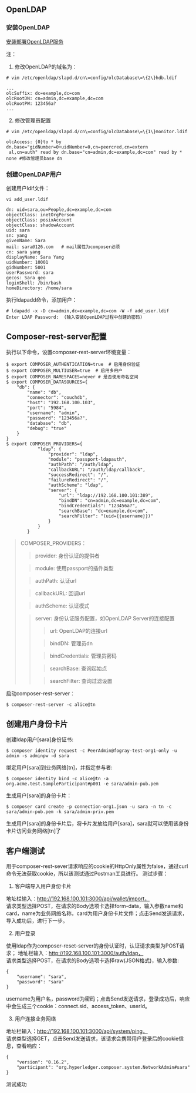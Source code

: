 ## OpenLDAP
### 安装OpenLDAP
[安装部署OpenLDAP服务](https://github.com/fogray/fogray/blob/gh-pages/pages/openldap.MD)

注：

1. 修改OpenLDAP的域名为：
```
# vim /etc/openldap/slapd.d/cn\=config/olcDatabase\=\{2\}hdb.ldif

...
olcSuffix: dc=example,dc=com
olcRootDN: cn=admin,dc=example,dc=com
olcRootPW: 123456a?
...
```
2. 修改管理员配置
```
# vim /etc/openldap/slapd.d/cn\=config/olcDatabase\=\{1\}monitor.ldif

olcAccess: {0}to * by dn.base="gidNumber=0+uidNumber=0,cn=peercred,cn=extern
 al,cn=auth" read by dn.base="cn=admin,dc=example,dc=com" read by * none #修改管理员base dn
```
### 创建OpenLDAP用户
创建用户ldif文件：
```
vi add_user.ldif

dn: uid=sara,ou=People,dc=example,dc=com
objectClass: inetOrgPerson
objectClass: posixAccount
objectClass: shadowAccount
uid: sara
sn: yang
givenName: Sara
mail: sara@126.com   # mail属性为composer必须
cn: sara yang
displayName: Sara Yang
uidNumber: 10001
gidNumber: 5001
userPassword: sara
gecos: Sara geo
loginShell: /bin/bash
homeDirectory: /home/sara
```
执行ldapadd命令，添加用户：
```
# ldapadd -x -D cn=admin,dc=example,dc=com -W -f add_user.ldif
Enter LDAP Password:  (输入安装OpenLDAP过程中创建的密码)
```

## Composer-rest-server配置
执行以下命令，设置composer-rest-server环境变量：
```
$ export COMPOSER_AUTHENTICATION=true  # 启用身份验证
$ export COMPOSER_MULTIUSER=true  # 启用多用户
$ export COMPOSER_NAMESPACES=never # 是否使用命名空间
$ export COMPOSER_DATASOURCES={
    "db": {
        "name": "db",
        "connector": "couchdb",
        "host": "192.168.100.103",
        "port": "5984",
        "username": "admin",
        "password": "123456a?",
        "database": "db",
        "debug": "true"
    }
}
$ export COMPOSER_PROVIDERS={
            "ldap": {
                "provider": "ldap",
                "module": "passport-ldapauth",
                "authPath": "/auth/ldap",
                "callbackURL": "/auth/ldap/callback",
                "successRedirect": "/",
                "failureRedirect": "/",
                "authScheme": "ldap",
                "server": {
                    "url": "ldap://192.168.100.101:389",
                    "bindDN": "cn=admin,dc=example,dc=com",
                    "bindCredentials": "123456a?",
                    "searchBase": "dc=example,dc=com",
                    "searchFilter": "(uid={{username}})"
                }
            }
        }
```

> COMPOSER_PROVIDERS：
> > provider: 身份认证的提供者
>
> > module: 使用passport的插件类型
>
> > authPath: 认证url
>
> > callbackURL: 回调url
>
> > authScheme: 认证模式
>
> > server: 身份认证服务配置，如OpenLDAP Server的连接配置
> > > url: OpenLDAP的连接url
> >
> > > bindDN: 管理员dn
> >
> > > bindCredentials: 管理员密码
> >
> > > searchBase: 查询起始点
> >
> > > searchFilter: 查询过滤设置


启动composer-rest-server：
```
$ composer-rest-server -c alice@tn
```

## 创建用户身份卡片
创建ldap用户[sara]身份证书:
```
$ composer identity request -c PeerAdmin@fogray-test-org1-only -u admin -s adminpw -d sara
```
绑定用户[sara]到业务网络[tn]，并指定参与者:
```
$ composer identity bind -c alice@tn -a org.acme.test.SampleParticipant#p001 -e sara/admin-pub.pem
```
生成用户[sara]的身份卡片：
```
$ composer card create -p connection-org1.json -u sara -n tn -c sara/admin-pub.pem -k sara/admin-priv.pem 
```
生成用户[sara]的身份卡片后，将卡片发放给用户[sara]，sara就可以使用该身份卡片访问业务网络[tn]了

## 客户端测试

用于composer-rest-sever请求响应的cookie的HttpOnly属性为false，通过curl命令无法获取cookie，所以该测试通过Postman工具进行。
测试步骤：
1. 客户端导入用户身份卡片

地址栏输入：http://192.168.100.101:3000/api/wallet/import，<br>请求类型选择POST，在请求的Body选项卡选择form-data，输入参数name和card，name为业务网络名称，card为用户身份卡片文件；点击Send发送请求，导入成功后，进行下一步。
    
2. 用户登录

使用ldap作为composer-reset-server的身份认证时，认证请求类型为POST请求；
地址栏输入：http://192.168.100.101:3000/auth/ldap，<br>请求类型选择POST，在请求的Body选项卡选择raw(JSON格式)，输入参数:
```
{
	"username": "sara",
	"password": "sara"
}
```
username为用户名，password为密码；点击Send发送请求，登录成功后，响应中会生成三个cookie：connect.sid、access_token、userId。

3. 用户连接业务网络

地址栏输入：http://192.168.100.101:3000/api/system/ping，<br>请求类型选择GET，点击Send发送请求，该请求会携带用户登录后的cookie信息，查看响应：
```
{
    "version": "0.16.2",
    "participant": "org.hyperledger.composer.system.NetworkAdmin#sara"
}
```
测试成功